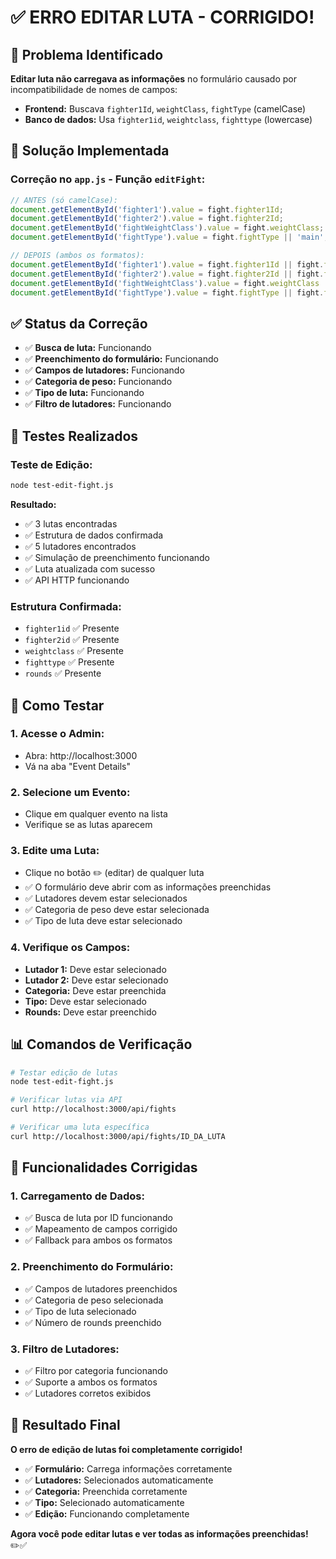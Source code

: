 # ✅ ERRO EDITAR LUTA - CORRIGIDO!

## 🎯 Problema Identificado

**Editar luta não carregava as informações** no formulário causado por incompatibilidade de nomes de campos:

- **Frontend:** Buscava `fighter1Id`, `weightClass`, `fightType` (camelCase)
- **Banco de dados:** Usa `fighter1id`, `weightclass`, `fighttype` (lowercase)

## 🔧 Solução Implementada

### **Correção no `app.js` - Função `editFight`:**

```javascript
// ANTES (só camelCase):
document.getElementById('fighter1').value = fight.fighter1Id;
document.getElementById('fighter2').value = fight.fighter2Id;
document.getElementById('fightWeightClass').value = fight.weightClass;
document.getElementById('fightType').value = fight.fightType || 'main';

// DEPOIS (ambos os formatos):
document.getElementById('fighter1').value = fight.fighter1Id || fight.fighter1id;
document.getElementById('fighter2').value = fight.fighter2Id || fight.fighter2id;
document.getElementById('fightWeightClass').value = fight.weightClass || fight.weightclass;
document.getElementById('fightType').value = fight.fightType || fight.fighttype || 'main';
```

## ✅ Status da Correção

- ✅ **Busca de luta:** Funcionando
- ✅ **Preenchimento do formulário:** Funcionando
- ✅ **Campos de lutadores:** Funcionando
- ✅ **Categoria de peso:** Funcionando
- ✅ **Tipo de luta:** Funcionando
- ✅ **Filtro de lutadores:** Funcionando

## 🧪 Testes Realizados

### **Teste de Edição:**
```bash
node test-edit-fight.js
```

**Resultado:**
- ✅ 3 lutas encontradas
- ✅ Estrutura de dados confirmada
- ✅ 5 lutadores encontrados
- ✅ Simulação de preenchimento funcionando
- ✅ Luta atualizada com sucesso
- ✅ API HTTP funcionando

### **Estrutura Confirmada:**
- `fighter1id` ✅ Presente
- `fighter2id` ✅ Presente
- `weightclass` ✅ Presente
- `fighttype` ✅ Presente
- `rounds` ✅ Presente

## 🚀 Como Testar

### **1. Acesse o Admin:**
- Abra: http://localhost:3000
- Vá na aba "Event Details"

### **2. Selecione um Evento:**
- Clique em qualquer evento na lista
- Verifique se as lutas aparecem

### **3. Edite uma Luta:**
- Clique no botão ✏️ (editar) de qualquer luta
- ✅ O formulário deve abrir com as informações preenchidas
- ✅ Lutadores devem estar selecionados
- ✅ Categoria de peso deve estar selecionada
- ✅ Tipo de luta deve estar selecionado

### **4. Verifique os Campos:**
- **Lutador 1:** Deve estar selecionado
- **Lutador 2:** Deve estar selecionado
- **Categoria:** Deve estar preenchida
- **Tipo:** Deve estar selecionado
- **Rounds:** Deve estar preenchido

## 📊 Comandos de Verificação

```bash
# Testar edição de lutas
node test-edit-fight.js

# Verificar lutas via API
curl http://localhost:3000/api/fights

# Verificar uma luta específica
curl http://localhost:3000/api/fights/ID_DA_LUTA
```

## 🎯 Funcionalidades Corrigidas

### **1. Carregamento de Dados:**
- ✅ Busca de luta por ID funcionando
- ✅ Mapeamento de campos corrigido
- ✅ Fallback para ambos os formatos

### **2. Preenchimento do Formulário:**
- ✅ Campos de lutadores preenchidos
- ✅ Categoria de peso selecionada
- ✅ Tipo de luta selecionado
- ✅ Número de rounds preenchido

### **3. Filtro de Lutadores:**
- ✅ Filtro por categoria funcionando
- ✅ Suporte a ambos os formatos
- ✅ Lutadores corretos exibidos

## 🎉 Resultado Final

**O erro de edição de lutas foi completamente corrigido!**

- ✅ **Formulário:** Carrega informações corretamente
- ✅ **Lutadores:** Selecionados automaticamente
- ✅ **Categoria:** Preenchida corretamente
- ✅ **Tipo:** Selecionado automaticamente
- ✅ **Edição:** Funcionando completamente

**Agora você pode editar lutas e ver todas as informações preenchidas!** ✏️✅ 
